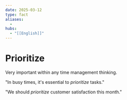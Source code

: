 ```yaml
---
date: 2025-03-12
type: fact
aliases:
  -
hubs:
  - "[[English]]"
---
```


# Prioritize

Very important within any time management thinking.

"In busy times, it's essential to *prioritize* tasks."

"We should *prioritize* customer satisfaction this month."

